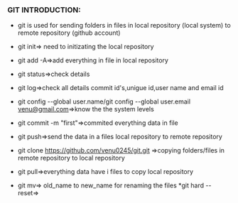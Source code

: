 ### GIT INTRODUCTION:

* git is used for sending folders in files in local repository (local system) to remote repository (github account)

* git init=> need to initizating the local repository
* git add -A=>add everything in file in local repository
* git status=>check details
* git log=>check all details commit id's,unigue id,user name and email id 
* git config --global user.name<venu>/git config --global user.email <venu@gmail.com>=>know the the system levels
* git commit -m "first"=>commited everything data in file 
* git push=>send the data in a files local repository to remote repository 
* git clone https://github.com/venu0245/git.git =>copying folders/files in remote repository to  local repository
* git pull=>everything data have i files to copy local repository
* git mv=> old_name to new_name for renaming the files
*git hard --reset=> 
